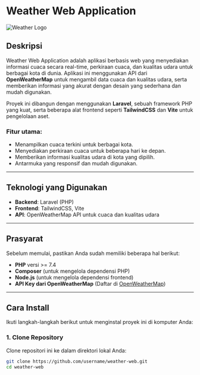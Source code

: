 # Weather Web Application

![Weather Logo](https://raw.githubusercontent.com/laravel/art/master/logo-lockup/5%20SVG/2%20CMYK/1%20Full%20Color/laravel-logolockup-cmyk-red.svg)

## Deskripsi

Weather Web Application adalah aplikasi berbasis web yang menyediakan informasi cuaca secara real-time, perkiraan cuaca, dan kualitas udara untuk berbagai kota di dunia. Aplikasi ini menggunakan API dari **OpenWeatherMap** untuk mengambil data cuaca dan kualitas udara, serta memberikan informasi yang akurat dengan desain yang sederhana dan mudah digunakan.

Proyek ini dibangun dengan menggunakan **Laravel**, sebuah framework PHP yang kuat, serta beberapa alat frontend seperti **TailwindCSS** dan **Vite** untuk pengelolaan aset.

### Fitur utama:
- Menampilkan cuaca terkini untuk berbagai kota.
- Menyediakan perkiraan cuaca untuk beberapa hari ke depan.
- Memberikan informasi kualitas udara di kota yang dipilih.
- Antarmuka yang responsif dan mudah digunakan.

---

## Teknologi yang Digunakan
- **Backend**: Laravel (PHP)
- **Frontend**: TailwindCSS, Vite
- **API**: OpenWeatherMap API untuk cuaca dan kualitas udara

---

## Prasyarat

Sebelum memulai, pastikan Anda sudah memiliki beberapa hal berikut:
- **PHP** versi >= 7.4
- **Composer** (untuk mengelola dependensi PHP)
- **Node.js** (untuk mengelola dependensi frontend)
- **API Key dari OpenWeatherMap** (Daftar di [OpenWeatherMap](https://openweathermap.org/))

---

## Cara Install

Ikuti langkah-langkah berikut untuk menginstal proyek ini di komputer Anda:

### 1. Clone Repository

Clone repositori ini ke dalam direktori lokal Anda:

```bash
git clone https://github.com/username/weather-web.git
cd weather-web
